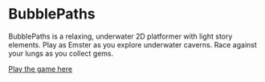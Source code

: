 # BubblePaths
BubblePaths is a relaxing, underwater 2D platformer with  light story elements.  Play as Emster as you explore underwater caverns.  Race against your lungs as you collect gems.

[Play the game here](https://omniclause.itch.io/bubble-paths)
